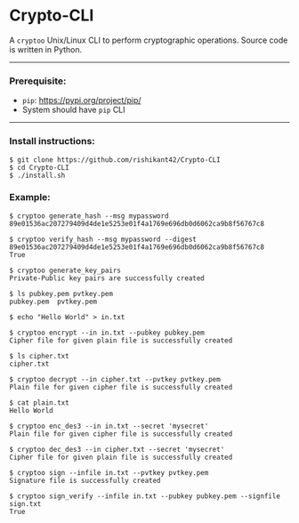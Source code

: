 # Crypto-CLI

A `cryptoo` Unix/Linux CLI to perform cryptographic operations. Source code is written in Python.

---

### Prerequisite:
* `pip`: https://pypi.org/project/pip/
* System should have `pip` CLI

---

### Install instructions:
```
$ git clone https://github.com/rishikant42/Crypto-CLI
$ cd Crypto-CLI
$ ./install.sh
```

### Example:

```
$ cryptoo generate_hash --msg mypassword
89e01536ac207279409d4de1e5253e01f4a1769e696db0d6062ca9b8f56767c8

$ cryptoo verify_hash --msg mypassword --digest 89e01536ac207279409d4de1e5253e01f4a1769e696db0d6062ca9b8f56767c8
True

$ cryptoo generate_key_pairs
Private-Public key pairs are successfully created

$ ls pubkey.pem pvtkey.pem
pubkey.pem  pvtkey.pem

$ echo "Hello World" > in.txt

$ cryptoo encrypt --in in.txt --pubkey pubkey.pem
Cipher file for given plain file is successfully created

$ ls cipher.txt
cipher.txt

$ cryptoo decrypt --in cipher.txt --pvtkey pvtkey.pem
Plain file for given cipher file is successfully created

$ cat plain.txt
Hello World

$ cryptoo enc_des3 --in in.txt --secret 'mysecret'
Plain file for given cipher file is successfully created

$ cryptoo dec_des3 --in cipher.txt --secret 'mysecret'
Cipher file for given plain file is successfully created

$ cryptoo sign --infile in.txt --pvtkey pvtkey.pem
Signature file is successfully created

$ cryptoo sign_verify --infile in.txt --pubkey pubkey.pem --signfile sign.txt
True

```
